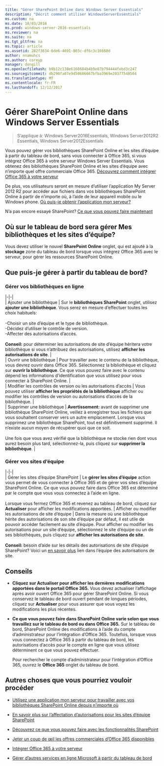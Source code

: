 ```yaml
---
title: "Gérer SharePoint Online dans Windows Server Essentials"
description: "Décrit comment utiliser WindowsServerEssentials"
ms.custom: na
ms.date: 10/03/2016
ms.prod: windows-server-2016-essentials
ms.reviewer: na
ms.suite: na
ms.tgt_pltfrm: na
ms.topic: article
ms.assetid: 282f3634-6de6-4691-803c-df6c3c16660d
author: nnamuhcs
ms.author: coreyp
manager: dongill
ms.openlocfilehash: b9b12c138e6166684b4b9e87b794444febd3c247
ms.sourcegitcommit: db290fa07e9d50686667bfba3969e20377548504
ms.translationtype: MT
ms.contentlocale: fr-FR
ms.lasthandoff: 12/12/2017
---
```

# <a name="manage-sharepoint-online-in-windows-server-essentials"></a>Gérer SharePoint Online dans Windows Server Essentials

>S’applique à: Windows Server2016Essentials, Windows Server2012R2 Essentials, Windows Server2012Essentials

Vous pouvez gérer vos bibliothèques SharePoint Online et les sites d’équipe à partir du tableau de bord, sans vous connecter à Office 365, si vous intégrez Office 365 à votre serveur Windows Server Essentials. Vous obtenez des bibliothèques SharePoint Online et les sites d’équipe avec n’importe quel offre commerciale Office 365. [Découvrez comment intégrer Office 365 à votre serveur](Manage-Office-365-in-Windows-Server-Essentials.md)  
  
 De plus, vos utilisateurs seront en mesure d’utiliser l’application My Server 2012 R2 pour accéder aux fichiers dans vos bibliothèques SharePoint Online à partir de n’importe où, à l’aide de leur appareil mobile ou le Windows phone. [Où puis-je obtenir l’application mon serveur?](../use/Use-the-My-Server-App-to-Connect-to-Windows-Server-Essentials.md)  
  
 N’a pas encore essayé SharePoint? [Ce que vous pouvez faire maintenant](https://office.microsoft.com/office365-sharepoint-online-enterprise-help/get-started-with-sharepoint-2013-HA102772778.aspx)  
  
## <a name="where-on-the-dashboard-will-i-manage-my-libraries-and-team-sites"></a>Où sur le tableau de bord sera gérer Mes bibliothèques et les sites d’équipe?  
 Vous devez utiliser le nouvel **SharePoint Online** onglet, qui est ajouté à la **stockage** zone du tableau de bord lorsque vous intégrez Office 365 avec le serveur, pour gérer les ressources SharePoint Online.  

  
## <a name="what-can-i-manage-from-the-dashboard"></a>Que puis-je gérer à partir du tableau de bord?  
  
### <a name="manage-your-online-libraries"></a>Gérer vos bibliothèques en ligne  
   
|-|-|  
| Ajouter une bibliothèque | Sur le **bibliothèques SharePoint** onglet, utilisez **ajouter une bibliothèque**. Vous serez en mesure d’effectuer toutes les choix habituels:<br /><br /> -Choisir un site d’équipe et le type de bibliothèque.<br />-Décidez d’utiliser le contrôle de version.<br />-Affecter des autorisations d’accès.<br /><br /> **Conseil:** pour déterminer les autorisations de site d’équipe héritera votre bibliothèque si vous n’attribuez des autorisations, utilisez **afficher les autorisations de site**. |  
| Ouvrir une bibliothèque | Pour travailler avec le contenu de la bibliothèque, vous devrez ouvrir dans Office 365. Sélectionnez la bibliothèque et cliquez sur **ouvrir la bibliothèque**. Ce que vous pouvez faire avec le contenu dépend les informations d’identification que vous utilisez pour vous connecter à SharePoint Online. |  
| Modifier les contrôles de version ou les autorisations d’accès | Vous pouvez utiliser **afficher les propriétés de la bibliothèque** afficher ou modifier les contrôles de version ou autorisations d’accès de la bibliothèque. |  
| Supprimer une bibliothèque | **Avertissement:** avant de supprimer une bibliothèque SharePoint Online, veillez à enregistrer tous les fichiers que vous souhaitent conserver vers un autre emplacement. Lorsque vous supprimez une bibliothèque SharePoint, tout est définitivement supprimé. Il n’existe aucun moyen de récupérer quoi que ce soit.<br /><br /> Une fois que vous avez vérifié que la bibliothèque ne stocke rien dont vous aurez besoin plus tard, sélectionnez-la, puis cliquez sur **supprimer la bibliothèque**. |  
  
### <a name="manage-your-team-sites"></a>Gérer vos sites d’équipe  
 
|-|-|  
| Gérer les sites d’équipe SharePoint | Le **gérer les sites d’équipe** action vous permet de vous connecter à Office 365 et de gérer vos sites d’équipe SharePoint Online. Ce que vous pouvez faire dans Office 365 est déterminé par le compte que vous vous connectez à l’aide en ligne.<br /><br /> Lorsque vous fermez Office 365 et revenez au tableau de bord, cliquez sur **Actualiser** pour afficher les modifications apportées. | Afficher ou modifier les autorisations de site d’équipe | Dans la mesure où une bibliothèque hérite des autorisations de son site d’équipe par défaut, il est utile de pouvoir accéder facilement au site d’équipe. Pour afficher ou modifier les autorisations pour un site d’équipe, sélectionnez le site d’équipe ou un de ses bibliothèques, puis cliquez sur **afficher les autorisations de site**.<br /><br /> **Conseil:** besoin d’aide sur les détails des autorisations de site d’équipe SharePoint? Voici un [en savoir plus](https://office.microsoft.com/office365-sharepoint-online-enterprise-help/introduction-control-user-access-with-permissions-HA102771919.aspx?CTT=5&origin=HA102771924) lien dans l’équipe des autorisations de site.  
  
## <a name="tips"></a>Conseils  
  
-   **Cliquez sur Actualiser pour afficher les dernières modifications apportées dans le portail Office 365.** Vous devez actualiser l’affichage après avoir ouvert Office 365 pour gérer SharePoint Online. Si vous conservez le tableau de bord ouvert pendant de longues périodes, cliquez sur **Actualiser** pour vous assurer que vous voyez les modifications les plus récentes.  
  
-   **Ce que vous pouvez faire dans SharePoint Online varie selon que vous travaillez sur le tableau de bord ou dans Office 365.** Sur le tableau de bord, SharePoint Online des modifications à l’aide du compte d’administrateur pour l’intégration d’Office 365. Toutefois, lorsque vous vous connectez à Office 365 à partir du tableau de bord, les autorisations d’accès pour le compte en ligne que vous utilisez déterminent ce que vous pouvez effectuer.  
  
     Pour rechercher le compte d’administrateur pour l’intégration d’Office 365, ouvrez le **Office 365** onglet du tableau de bord.  
  
## <a name="other-things-you-might-want-to-do"></a>Autres choses que vous pourriez vouloir procéder  
  
-   [Utilisez une application mon serveur pour travailler avec vos bibliothèques SharePoint Online depuis n’importe où](../use/Use-the-My-Server-App-to-Connect-to-Windows-Server-Essentials.md)  
  
-   [En savoir plus sur l’affectation d’autorisations pour les sites d’équipe SharePoint](https://office.microsoft.com/office365-sharepoint-online-enterprise-help/introduction-control-user-access-with-permissions-HA102771919.aspx?CTT=5&origin=HA102771924)  
  
-   [Découvrez ce que vous pouvez faire avec les fonctionnalités SharePoint](https://office.microsoft.com/office365-sharepoint-online-enterprise-help/get-started-with-sharepoint-2013-HA102772778.aspx)  
  
-   [Jeter un coup de œil les offres commerciales d’Office 365 disponibles](https://office.microsoft.com/business/compare-office-365-for-business-plans-FX102918419.aspx?CR_CC=200061904&WT.srch=1&WT.mc_ID=PS_bing_O365Comm_what-is-office-365-for_Text)  
  
-   [Intégrer Office 365 à votre serveur](Manage-Office-365-in-Windows-Server-Essentials.md)  
  
-   [Gérer d’autres services en ligne Microsoft à partir du tableau de bord](Manage-Microsoft-Online-Services-in-Windows-Server-Essentials.md)
